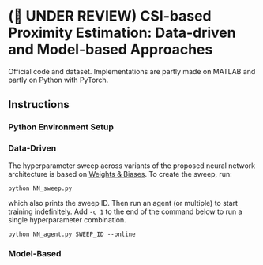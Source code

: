 # (📑 UNDER REVIEW) CSI-based Proximity Estimation: Data-driven and Model-based Approaches

Official code and dataset. Implementations are partly made on MATLAB and partly on Python with PyTorch.

## Instructions

### Python Environment Setup

### Data-Driven

The hyperparameter sweep across variants of the proposed neural network architecture is based on [Weights & Biases](https://wandb.ai). To create the sweep, run:

```
python NN_sweep.py
```

which also prints the sweep ID. Then run an agent (or multiple) to start training indefinitely. Add `-c 1` to the end of the command below to run a single hyperparameter combination.

```
python NN_agent.py SWEEP_ID --online
```

### Model-Based

